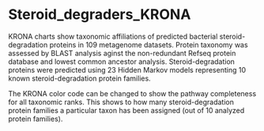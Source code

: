 # Steroid_degraders_KRONA

KRONA charts show taxonomic affiliations of predicted bacterial steroid-degradation proteins in 109 metagenome datasets. Protein taxonomy was assessed by BLAST analysis aginst the non-redundant Refseq protein database and lowest common ancestor analysis. Steroid-degradation proteins were predicted using 23 Hidden Markov models representing 10 known steroid-degradation protein families. 

The KRONA color code can be changed to show the pathway completeness for all taxonomic ranks. This shows to how many steroid-degradation protein families a particular taxon has been assigned (out of 10 analyzed protein families).
